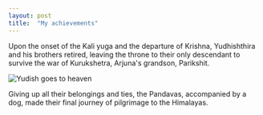 ```yaml
---
layout: post
title:  "My achievements"
---
```


Upon the onset of the Kali yuga and the departure of Krishna, Yudhishthira and his brothers retired, leaving the throne to their only descendant to survive the war of Kurukshetra, Arjuna's grandson, Parikshit. 

![Yudish goes to heaven]({{site.baseurl}}/images/yudish-heaven.jpg)

Giving up all their belongings and ties, the Pandavas, accompanied by a dog, made their final journey of pilgrimage to the Himalayas.